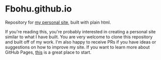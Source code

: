 # Fbohu.github.io
Repository for [my personal site](https://Fbohu.github.io/), built with plain html.

If you're reading this, you're probably interested in creating a personal site similar to what I have built. You are very welcome to clone this repository and built off of my work. I'm also happy to receive PRs if you have ideas or suggestions on how to improve my site. If you want to learn more about GitHub Pages, [this](https://pages.github.com/) is a great place to start.
